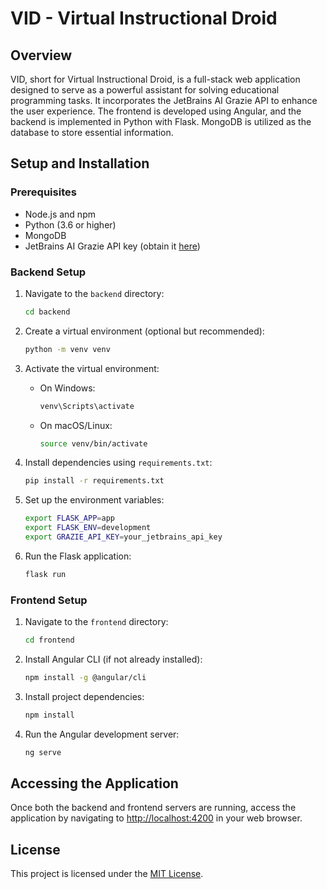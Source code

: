 # VID - Virtual Instructional Droid

## Overview

VID, short for Virtual Instructional Droid, is a full-stack web application designed to serve as a powerful assistant for solving educational programming tasks. It incorporates the JetBrains AI Grazie API to enhance the user experience. The frontend is developed using Angular, and the backend is implemented in Python with Flask. MongoDB is utilized as the database to store essential information.

## Setup and Installation

### Prerequisites

- Node.js and npm
- Python (3.6 or higher)
- MongoDB
- JetBrains AI Grazie API key (obtain it [here](https://www.jetbrains.com/grazie/download/))

### Backend Setup

1. Navigate to the `backend` directory:

    ```bash
    cd backend
    ```

2. Create a virtual environment (optional but recommended):

    ```bash
    python -m venv venv
    ```

3. Activate the virtual environment:

    - On Windows:

        ```bash
        venv\Scripts\activate
        ```

    - On macOS/Linux:

        ```bash
        source venv/bin/activate
        ```

4. Install dependencies using `requirements.txt`:

    ```bash
    pip install -r requirements.txt
    ```

5. Set up the environment variables:

    ```bash
    export FLASK_APP=app
    export FLASK_ENV=development
    export GRAZIE_API_KEY=your_jetbrains_api_key
    ```

6. Run the Flask application:

    ```bash
    flask run
    ```

### Frontend Setup

1. Navigate to the `frontend` directory:

    ```bash
    cd frontend
    ```

2. Install Angular CLI (if not already installed):

    ```bash
    npm install -g @angular/cli
    ```

3. Install project dependencies:

    ```bash
    npm install
    ```

4. Run the Angular development server:

    ```bash
    ng serve
    ```

## Accessing the Application

Once both the backend and frontend servers are running, access the application by navigating to [http://localhost:4200](http://localhost:4200) in your web browser.

## License

This project is licensed under the [MIT License](LICENSE).
